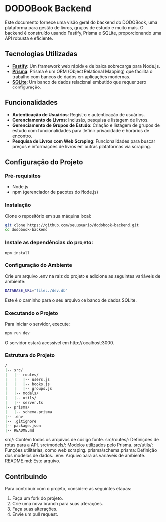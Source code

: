 # DODOBook Backend

Este documento fornece uma visão geral do backend do DODOBook, uma plataforma para gestão de livros, grupos de estudo e muito mais. O backend é construído usando Fastify, Prisma e SQLite, proporcionando uma API robusta e eficiente.

## Tecnologias Utilizadas

- **[Fastify](https://www.fastify.io/)**: Um framework web rápido e de baixa sobrecarga para Node.js.
- **[Prisma](https://www.prisma.io/)**: Prisma é um ORM (Object Relational Mapping) que facilita o trabalho com bancos de dados em aplicações modernas.
- **[SQLite](https://sqlite.org/index.html)**: Um banco de dados relacional embutido que requer zero configuração.

## Funcionalidades

- **Autenticação de Usuários**: Registro e autenticação de usuários.
- **Gerenciamento de Livros**: Inclusão, pesquisa e listagem de livros.
- **Gerenciamento de Grupos de Estudo**: Criação e listagem de grupos de estudo com funcionalidades para definir privacidade e horários de encontro.
- **Pesquisa de Livros com Web Scraping**: Funcionalidades para buscar preços e informações de livros em outras plataformas via scraping.

## Configuração do Projeto

### Pré-requisitos

- Node.js
- npm (gerenciador de pacotes do Node.js)

### Instalação

Clone o repositório em sua máquina local:

```bash
git clone https://github.com/seuusuario/dodobook-backend.git
cd dodobook-backend
```
### Instale as dependências do projeto:
```bash
npm install
```
### Configuração do Ambiente
Crie um arquivo .env na raiz do projeto e adicione as seguintes variáveis de ambiente:
```bash
DATABASE_URL="file:./dev.db"
```
Este é o caminho para o seu arquivo de banco de dados SQLite.

### Executando o Projeto
Para iniciar o servidor, execute:
```bash
npm run dev
```
O servidor estará acessível em http://localhost:3000.

### Estrutura do Projeto
```bash
/
|-- src/
|   |-- routes/
|   |   |-- users.js
|   |   |-- books.js
|   |   |-- groups.js
|   |-- models/
|   |-- utils/
|   |-- server.ts
|-- prisma/
|   |-- schema.prisma
|-- .env
|-- .gitignore
|-- package.json
|-- README.md
```
src/: Contém todos os arquivos de código fonte.
src/routes/: Definições de rotas para a API.
src/models/: Modelos utilizados pelo Prisma.
src/utils/: Funções utilitárias, como web scraping.
prisma/schema.prisma: Definição dos modelos de dados.
.env: Arquivo para as variáveis de ambiente.
README.md: Este arquivo.

## Contribuindo
Para contribuir com o projeto, considere as seguintes etapas:

1. Faça um fork do projeto.
2. Crie uma nova branch para suas alterações.
3. Faça suas alterações.
4. Envie um pull request.